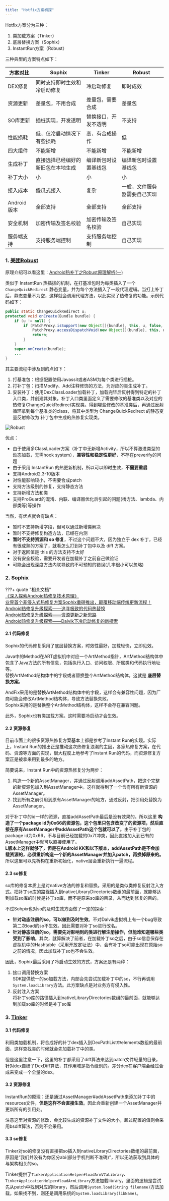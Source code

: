 ```yaml
---
title: "Hotfix方案初探"
---
```


Hotfix方案分为三种：

1. 类加载方案（Tinker）
2. 底层替换方案（Sophix）
3. InstantRun方案（Robust）

三种典型的方案特点如下：

| 方案对比 | Sophix | Tinker | Robust |
| ------ | ------- | ------ | ----- |
| DEX修复 | 同时支持即时生效和冷启动修复 | 冷启动修复 | 即时成效 |
| 资源更新 | 差量包，不用合成 | 差量包，需要合成 | 差量包 |
| SO库更新 | 插桩实现，开发透明 | 替换接口，开发不透明 | 不支持 |
| 性能损耗 | 低，仅冷启动情况下有些损耗 | 高，有合成操作 | 低 |
| 四大组件 | 不能新增 | 不能新增 | 不能新增 |
| 生成补丁 | 直接选择已经编好的新旧包在本地生成 | 编译新包时设置基线包 | 编译新包时设置基线包 |
| 补丁大小 | 小 | 小 | 小 |
| 接入成本 | 傻瓜式接入 | 复杂 | 一般，文件服务器需要自己实现 |
| Android版本 | 全部支持 | 全部支持 | 全部支持 |
| 安全机制 | 加密传输及签名校验 | 加密传输及签名校验 | 自己实现 |
| 服务端支持 | 支持服务端控制 | 支持服务端控制 | 自己实现 |


### 1. [美团Robust](https://github.com/Meituan-Dianping/Robust/)

原理介绍可以看这里：[Android热补丁之Robust原理解析(一)](http://w4lle.com/2017/03/31/robust-0/)

类似于 InstantRun 热插拔的机制，在打基准包时为每类插入了一个 `ChangeQuickRedirect` 静态变量，并为每个方法插入了一段代理逻辑。当打上补丁后，静态变量不为空，这样就会调用代理方法，以此实现了热修复的功能。示例代码如下：

```java
public static ChangeQuickRedirect u;
protected void onCreate(Bundle bundle) {
    if (u != null) {
        if (PatchProxy.isSupport(new Object[]{bundle}, this, u, false, 78)) {
            PatchProxy.accessDispatchVoid(new Object[]{bundle}, this, u, false, 78);
            return;
        }
    }
    super.onCreate(bundle);
    ...
}
```

其主要流程中涉及到的点如下：

1. 打基准包：根据配置使用Javassit或者ASM为每个类进行插桩。
2. 打补丁包：扫描Modify、Add注释修饰的方法，为对应的类生成补丁。
3. 安装补丁：使用DexClassLoader加载补丁，加载完毕后反射得到特定的补丁入口类，并创建其对象。补丁入口类里面定义了需要修改的基准类以及对应的热修复ChangeQuickRedirect实现类。得到哪些修改的基准类后，再通过反射循环拿到每个基准类的class，将其中类型为 ChangeQuickRedirect 的静态变量反射修改为 补丁包中生成的热修复实现类。

![Robust](/assets/images/android/robust.png)

优点：

- 由于使用多ClassLoader方案（补丁中无新增Activity，所以不算激进类型的动态加载，无需hook system），**兼容性和稳定性更好**，不存在preverify的问题
- 由于采用 InstantRun 的热更新机制，所以可以即时生效，**不需要重启**
- 支持Android2.3-10版本
- 对性能影响较小，不需要合成patch
- 支持方法级别的修复，支持静态方法
- 支持新增方法和类
- 支持ProGuard的混淆、内联、编译器优化后引起的问题(桥方法、lambda、内部类等)等操作

当然，有优点就会有缺点：

- 暂时不支持新增字段，但可以通过新增类解决
- 暂时不支持修复构造方法，已经在内测
- **暂时不支持资源和 so 修复**，不过这个问题不大，因为独立于 dex 补丁，已经有很成熟的方案了，就看怎么打到补丁包中以及 diff 方案。
- 对于返回值是 this 的方法支持不太好
- 没有安全校验，需要开发者在加载补丁之前自己做验证
- 可能会出现深度方法内联导致的不可预知的错误(几率很小可以忽略)

### 2. Sophix

???+ quote "相关文档"  
    [《深入探索Android热修复技术原理》](https://yq.aliyun.com/articles/115122?spm=a2c4g.11186623.0.0.3afd1f05wgVPnD)  
    [业界首个非侵入式热修复方案Sophix重磅推出，颠覆移动端传统更新流程！](https://developer.aliyun.com/article/103527)  
    [Android热修复升级探索——追寻极致的代码热替换](https://developer.aliyun.com/article/74598)  
    [Android热修复升级探索——资源更新之新思路](https://developer.aliyun.com/article/96378)  
    [Android热修复升级探索——Dalvik下冷启动修复的新探索](https://developer.aliyun.com/article/107396)  

#### 2.1 代码修复

Sophix的代码修复采用了底层替换方案，时效性最好，加载轻快，立即见效。  

Java中的Method在ART虚拟机中对应一个ArtMethod指针，ArtMethod结构体中包含了Java方法的所有信息，包括执行入口、访问权限、所属类和代码执行地址等。  
替换ArtMethod结构体中的字段或者替换整个ArtMethod结构体，这就是 **底层替换方案**。  

AndFix采用的是替换ArtMethod结构体中的字段，这样会有兼容性问题，因为厂商可能会修改ArtMethod结构体，导致方法替换失败。  
Sophix采用的是替换整个ArtMethod结构体，这样不会存在兼容问题。

此外，Sophix也有类加载方案。这时需要冷启动才会生效。

#### 2.2 资源修复  

目前市面上的很多资源热修复方案基本上都是参考了Instant Run的实现。实际上，Instant Run的推出正是推动这次热修复浪潮的主因，各家热修复方案，在代码、资源等方面的实现，很大程度上地参考了Instant Run的代码，而资源修复方案正是被拿来用到最多的地方。

简要说来，Instant Run中的资源热修复分为两步：

1. 构造一个新的AssetManager，并通过反射调用addAssetPath，把这个完整的新资源包加入到AssetManager中。这样就得到了一个含有所有新资源的AssetManager。
2. 找到所有之前引用到原有AssetManager的地方，通过反射，把引用处替换为AssetManager。

对于补丁中的id一样的资源，直接addAssetPath最后是没有效果的。所以这里 **构造了一个package id为0x66的资源包，这个包里只包含改变了的资源项，然后直接在原有AssetManager中addAssetPath这个包就可以了**。由于补丁包的package id为0x66，不与目前已经加载的0x7f冲突，因此直接加入到已有的AssetManager中就可以直接使用了。  
**L版本上这样就够了，但是在Android KK和以下版本，addAssetPath是不会加载资源的，必须重新构造一个新的AssetManager并加入patch，再换掉原来的。** 所以这里可以先析构在重新初始化，native层会重新执行一遍流程。

#### 2.3 so修复

so库的修复本质上是对native方法的修复和替换。采用的是类似类修复反射注入方式。把补丁so库的路径插入到nativeLibraryDirectories数组的最前面，就能够达到加载so库的时候是补丁so库，而不是原来so库的目录，从而达到修复的目的。

不过Sohpix也对so的及时生效方面做了一定的探索：

- **针对动态注册的so，可以做到及时生效**。不对Dalvik虚拟机上有一个bug导致第二次load的so不生效。因此需要对补丁so进行改名。
- **针对静态注册的so，需要先对影响到的类进行解注册操作，但能难知道哪些类受到了影响**。其次，就算解决了前者，在加载补丁so之后，由于so信息保存在虚拟机中的Hashtable（采用开放定址法）中，会有补丁so可能出现在原始so之前的情况，因此加载补丁so也不会生效。

因此，Sophix最后采用了冷启动生效的方式，方案还是有两种：

1. 接口调用替换方案  
    SDK提供统一的so加载方法，内部会先尝试加载补丁中的so，不行再调用 `System.loadLibrary`方法。此方案缺点是对业务方有侵入性。
2. 反射注入方案  
    将补丁so库的路径插入到nativeLibraryDirectories数组的最前面，就能够达到加载so库的时候是补丁so库

### 3. [Tinker](https://github.com/Tencent/tinker)

#### 3.1 代码修复

利用类加载机制，将合成好的补丁dex插入到DexPathList中elements数组的最前面，这样查找类的时候就会先加载补丁中的类。  

但是这里注意一下，这里的补丁都采用了diff算法来达到patch文件轻量的目录，针对dex自研了DexDiff算法，其作用域是指令级别的。差分dex在客户端会经过合成来变成一个全量的dex。

#### 3.2 资源修复

InstantRun的原理：还是通过AssetManager#addAssetPath来添加补丁中的resources文件，**但是这样不会直接生效**。因此会重新创建一个AssetManager并更新所有的引用处。

注意这里对资源的修改，会比较生成的资源补丁文件的大小，超过配置的值则会采用bsdiff算法，否则不会采用。

#### 3.3 so修复

Tinker对so的修复没有直接把so插入到nativeLibraryDirectories数组的最前面，原因是“我们并没有为你区分abi(部分手机判断不准确)”，所以无法获取到具体的与架构相关的so。

Tinker提供了`TinkerApplicationHelper#loadArmV7aLibrary`、`TinkerApplicationHelper#loadArmLibrary`方法加载library。里面的逻辑是尝试先从patch中找到对应的library，然后调用`System.load(String filename)`方法加载。如果找不到，则还是调用系统的`System.loadLibrary(libName)`。
